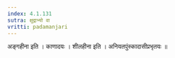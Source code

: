 ```yaml
---
index: 4.1.131
sutra: क्षुद्राभ्यो वा
vritti: padamanjari
---
```


 अङ्गहीना इति । काणादयः । शीलहीना इति । अनियतपुंस्कादासीप्रभृतयः ॥